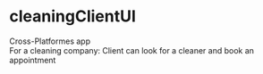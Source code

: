 # cleaningClientUI
Cross-Platformes app <br>
For a cleaning company: Client can look for a cleaner and book an appointment
